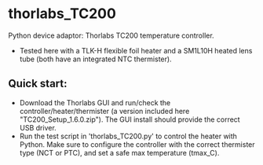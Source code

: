 # thorlabs_TC200
Python device adaptor: Thorlabs TC200 temperature controller.
- Tested here with a TLK-H flexible foil heater and a SM1L10H heated lens tube (both have an integrated NTC thermister).
## Quick start:
- Download the Thorlabs GUI and run/check the controller/heater/thermister (a version included here "TC200_Setup_1.6.0.zip"). The GUI install should provide the correct USB driver. 
- Run the test script in 'thorlabs_TC200.py' to control the heater with Python. Make sure to configure the controller with the correct thermister type (NCT or PTC), and set a safe max temperature (tmax_C).
